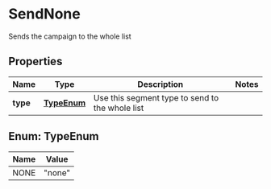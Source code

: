 

# SendNone

Sends the campaign to the whole list
## Properties

Name | Type | Description | Notes
------------ | ------------- | ------------- | -------------
**type** | [**TypeEnum**](#TypeEnum) | Use this segment type to send to the whole list | 



## Enum: TypeEnum

Name | Value
---- | -----
NONE | &quot;none&quot;



